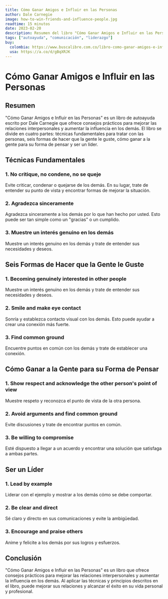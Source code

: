 ```yaml
---
title: Cómo Ganar Amigos e Influir en las Personas
author: Dale Carnegie
image: how-to-win-friends-and-influence-people.jpg
readtime: 15 minutos
date: 2023-02-20
description: Resumen del libro "Cómo Ganar Amigos e Influir en las Personas" de Dale Carnegie
tags: ["autoayuda", "comunicación", "liderazgo"]
buy:
  colombia: https://www.buscalibre.com.co/libro-como-ganar-amigos-e-influir-sobre-las-personas/9789585366503/p/54057271
  usa: https://a.co/d/gBqXRJK
---
```

# **Cómo Ganar Amigos e Influir en las Personas**

## **Resumen**

"Cómo Ganar Amigos e Influir en las Personas" es un libro de autoayuda escrito por Dale Carnegie que ofrece consejos prácticos para mejorar las relaciones interpersonales y aumentar la influencia en los demás. El libro se divide en cuatro partes: técnicas fundamentales para tratar con las personas, seis formas de hacer que la gente le guste, cómo ganar a la gente para su forma de pensar y ser un líder.

## **Técnicas Fundamentales**

### 1. **No critique, no condene, no se queje**

Evite criticar, condenar o quejarse de los demás. En su lugar, trate de entender su punto de vista y encontrar formas de mejorar la situación.

### 2. **Agradezca sinceramente**

Agradezca sinceramente a los demás por lo que han hecho por usted. Esto puede ser tan simple como un "gracias" o un cumplido.

### 3. **Muestre un interés genuino en los demás**

Muestre un interés genuino en los demás y trate de entender sus necesidades y deseos.

## **Seis Formas de Hacer que la Gente le Guste**

### 1. **Becoming genuinely interested in other people**

Muestre un interés genuino en los demás y trate de entender sus necesidades y deseos.

### 2. **Smile and make eye contact**

Sonría y establezca contacto visual con los demás. Esto puede ayudar a crear una conexión más fuerte.

### 3. **Find common ground**

Encuentre puntos en común con los demás y trate de establecer una conexión.

## **Cómo Ganar a la Gente para su Forma de Pensar**

### 1. **Show respect and acknowledge the other person's point of view**

Muestre respeto y reconozca el punto de vista de la otra persona.

### 2. **Avoid arguments and find common ground**

Evite discusiones y trate de encontrar puntos en común.

### 3. **Be willing to compromise**

Esté dispuesto a llegar a un acuerdo y encontrar una solución que satisfaga a ambas partes.

## **Ser un Líder**

### 1. **Lead by example**

Liderar con el ejemplo y mostrar a los demás cómo se debe comportar.

### 2. **Be clear and direct**

Sé claro y directo en sus comunicaciones y evite la ambigüedad.

### 3. **Encourage and praise others**

Anime y felicite a los demás por sus logros y esfuerzos.

## **Conclusión**

"Cómo Ganar Amigos e Influir en las Personas" es un libro que ofrece consejos prácticos para mejorar las relaciones interpersonales y aumentar la influencia en los demás. Al aplicar las técnicas y principios descritos en el libro, puede mejorar sus relaciones y alcanzar el éxito en su vida personal y profesional.
